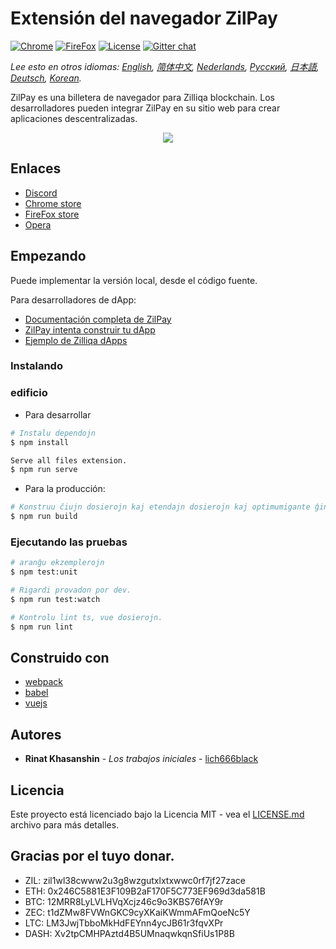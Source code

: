 # Extensión del navegador ZilPay

[![Chrome](https://img.shields.io/chrome-web-store/v/klnaejjgbibmhlephnhpmaofohgkpgkd)](https://chrome.google.com/webstore/detail/zilpay/klnaejjgbibmhlephnhpmaofohgkpgkd?utm_source=chrome-ntp-icon)
[![FireFox](https://img.shields.io/amo/v/zilpay)](https://addons.mozilla.org/en-GB/firefox/addon/zilpay/)
[![License](https://img.shields.io/badge/License-MIT-blue.svg)](https://github.com/Zilliqa/scilla/blob/master/LICENSE)
[![Gitter chat](http://img.shields.io/badge/chat-on%20gitter-077a8f.svg)](https://gitter.im/Zilliqa/General)

*Lee esto en otros idiomas: [English](README.md), [简体中文](README_ZH-CN.md), [Nederlands](README_NL), [Русский](README_RU.md), [日本語](README_JP.md), [Deutsch](README_DE.md), [Korean](README_KR.md).*

ZilPay es una billetera de navegador para Zilliqa blockchain. Los desarrolladores pueden integrar ZilPay en su sitio web para crear aplicaciones descentralizadas.

<p align="center">
  <a href="https://zilpay.xyz"><img src="https://github.com/lich666dead/zil-pay/blob/master/imgs/preview.png"></a>
</p>

## Enlaces
+ [Discord](https://discordapp.com/channels/370992535725932544/636917110089580544)
+ [Chrome store](https://chrome.google.com/webstore/detail/zilpay/klnaejjgbibmhlephnhpmaofohgkpgkd?utm_source=chrome-ntp-icon)
+ [FireFox store](https://addons.mozilla.org/en-GB/firefox/addon/zilpay/)
+ [Opera](https://chrome.google.com/webstore/detail/zilpay/klnaejjgbibmhlephnhpmaofohgkpgkd?utm_source=chrome-ntp-icon)

## Empezando
Puede implementar la versión local, desde el código fuente.

Para desarrolladores de dApp:
+ [Documentación completa de ZilPay](https://zilpay.xyz/Documentation/)
+ [ZilPay intenta construir tu dApp](https://medium.com/coinmonks/test-and-develop-dapps-on-zilliqa-with-zilpay-52b165f118bf?source=friends_link&sk=2a60070ddac60677ec36b1234c60222a)
+ [Ejemplo de Zilliqa dApps](https://github.com/lich666dead/zilliqa-dApps)

### Instalando

### edificio

* Para desarrollar
```bash
# Instalu dependojn
$ npm install

Serve all files extension.
$ npm run serve
```

* Para la producción:
```bash
# Konstruu ĉiujn dosierojn kaj etendajn dosierojn kaj optimumigante ĝin.
$ npm run build
```

### Ejecutando las pruebas
```bash
# aranĝu ekzemplerojn
$ npm test:unit

# Rigardi provadon por dev.
$ npm run test:watch

# Kontrolu lint ts, vue dosierojn.
$ npm run lint
```

## Construido con

* [webpack](https://github.com/webpack/webpack)
* [babel](https://github.com/babel/babel)
* [vuejs](https://github.com/vuejs)

## Autores

* **Rinat Khasanshin** - *Los trabajos iniciales* - [lich666black](https://github.com/lich666dead)

## Licencia

Este proyecto está licenciado bajo la Licencia MIT - vea el [LICENSE.md](https://github.com/zilpay/zil-pay/blob/master/LICENSE) archivo para más detalles.

Gracias por el tuyo donar.
------

- ZIL: zil1wl38cwww2u3g8wzgutxlxtxwwc0rf7jf27zace
- ETH: 0x246C5881E3F109B2aF170F5C773EF969d3da581B
- BTC: 12MRR8LyLVLHVqXcjz46c9o3KBS76fAY9r
- ZEC: t1dZMw8FVWnGKC9cyXKaiKWmmAFmQoeNc5Y
- LTC: LM3JwjTbboMkHdFEYnn4ycJB61r3fqvXPr
- DASH: Xv2tpCMHPAztd4B5UMnaqwkqnSfiUs1P8B
